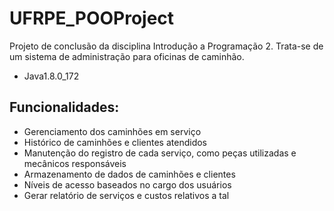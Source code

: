 # UFRPE_POOProject
Projeto de conclusão da disciplina Introdução a Programação 2. Trata-se de um sistema de administração para oficinas de caminhão.

- Java1.8.0_172

## Funcionalidades: 
- Gerenciamento dos caminhões em serviço
- Histórico de caminhões e clientes atendidos
- Manutenção do registro de cada serviço, como peças utilizadas e mecânicos responsáveis
- Armazenamento de dados de caminhões e clientes
- Níveis de acesso baseados no cargo dos usuários
- Gerar relatório de serviços e custos relativos a tal
